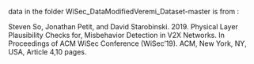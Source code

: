data in the folder  WiSec_DataModifiedVeremi_Dataset-master is from :

Steven So, Jonathan Petit, and David Starobinski. 2019. Physical Layer Plausibility Checks for, Misbehavior Detection in V2X Networks. In Proceedings of ACM WiSec Conference (WiSec’19). ACM, New York, NY, USA, Article 4,10 pages.
